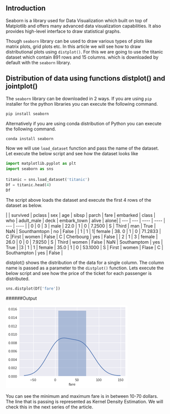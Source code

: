 ## Introduction

Seaborn is a library used for Data Visualization which built on top of Matplotlib and offers many advanced data visualization capabilities. It also provides high-level interface to draw statistical graphs.

Though `seaborn` library can be used to draw various types of plots like matrix plots, grid plots etc. In this article we will see how to draw distributional plots using `distplot()`. For this we are going to use the titanic dataset which contain 891 rows and 15 columns. which is downloaded by default with the `seaborn` library.

## Distribution of data using functions distplot() and jointplot()

The `seaborn` library can be downloaded in 2 ways. If you are using `pip` installer for the python libraries you can execute the following command.

```python
pip install seaborn 
```
Alternatively if you are using conda distribution of Python you can execute the following command.

```python
conda install seaborn
```
Now we will use `load_dataset` function and pass the name of the dataset. Let execute the below script and see how the dataset looks like

```python
import matplotlib.pyplot as plt
import seaborn as sns

titanic = sns.load_dataset('titanic')
Df = titanic.head(4)
Df 
```
The script above loads the dataset and execute the first 4 rows of the dataset as below.

| | survived | pclass | sex | age | sibsp | parch | fare | embarked | class | who | adult_male | deck | embark_town | alive | alone|
| --- | --- | ---- | ---- | --- | ---- |
| 0 | 0 | 3 | male | 22.0 | 1 | 0 | 7.2500 | S | Third | man | True | NaN | Sounthamtopn | no | False |
| 1 | 1 | 1| female | 38. 0 | 1 | 0 | 71.2833 | C |First | women | False | C | Cherbourg | yes | False |
| 2  | 1 | 3 | female | 26.0 | 0 | 0 | 7.9250 | S | Third | women | False | NaN | Southamptom | yes | True |
|3 | 1 | 1 | female | 35.0 | 1 | 0 | 53.1000 | S | First | women | Flase | C | Southampton | yes | False |


distplot() shows the distribution of the data for a single column. The column name is passed as a parameter to the `distplot()` function.
Lets execute the below script and see how the price of the ticket for each passenger is distributed.

```python
sns.distplot(Df['fare'])
```
######Output

![](https://raw.githubusercontent.com/Pravallika0108/Introduction-to-Seaborn/master/distplot.jpg)

You can see the minimum and maximum fare is in between 10-70 dollars.
The line that is passing is represented as Kernel Density Estimation. We will check this in the next series of the article.


